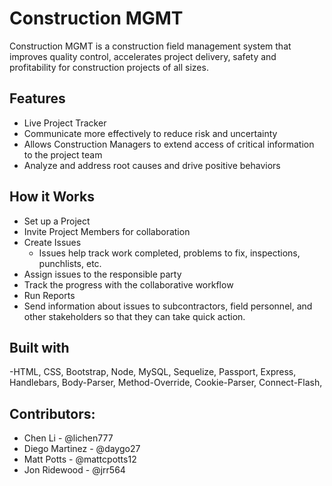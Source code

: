 # Construction MGMT

Construction MGMT is a construction field management system that improves quality control, accelerates project delivery, safety and profitability for construction projects of all sizes.

## Features

- Live Project Tracker
- Communicate more effectively to reduce risk and uncertainty
- Allows Construction Managers to extend access of critical information to the project team
- Analyze and address root causes and drive positive behaviors

## How it Works

- Set up a Project
- Invite Project Members for collaboration
- Create Issues
  - Issues help track work completed, problems to fix, inspections, punchlists, etc.
- Assign issues to the responsible party
- Track the progress with the collaborative workflow
- Run Reports
- Send information about issues to subcontractors, field personnel, and other stakeholders so that they can take quick action.

## Built with
-HTML, CSS, Bootstrap, Node, MySQL, Sequelize, Passport, Express, Handlebars, Body-Parser, Method-Override, Cookie-Parser, Connect-Flash,


## Contributors:

- Chen Li - @lichen777
- Diego Martinez - @daygo27
- Matt Potts - @mattcpotts12
- Jon Ridewood - @jrr564
